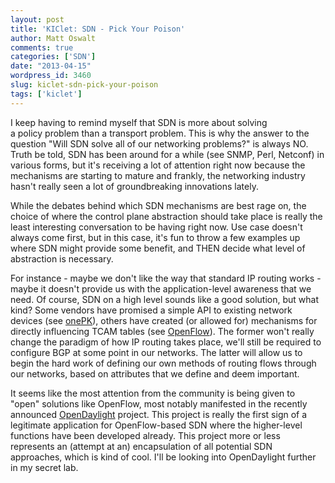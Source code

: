 ```yaml
---
layout: post
title: 'KIClet: SDN - Pick Your Poison'
author: Matt Oswalt
comments: true
categories: ['SDN']
date: "2013-04-15"
wordpress_id: 3460
slug: kiclet-sdn-pick-your-poison
tags: ['kiclet']
---
```



I keep having to remind myself that SDN is more about solving a policy problem than a transport problem. This is why the answer to the question "Will SDN solve all of our networking problems?" is always NO. Truth be told, SDN has been around for a while (see SNMP, Perl, Netconf) in various forms, but it's receiving a lot of attention right now because the mechanisms are starting to mature and frankly, the networking industry hasn't really seen a lot of groundbreaking innovations lately.

While the debates behind which SDN mechanisms are best rage on, the choice of where the control plane abstraction should take place is really the least interesting conversation to be having right now. Use case doesn't always come first, but in this case, it's fun to throw a few examples up where SDN might provide some benefit, and THEN decide what level of abstraction is necessary.

For instance - maybe we don't like the way that standard IP routing works - maybe it doesn't provide us with the application-level awareness that we need. Of course, SDN on a high level sounds like a good solution, but what kind? Some vendors have promised a simple API to existing network devices (see [onePK](http://www.youtube.com/watch?v=92ihQW82tzQ)), others have created (or allowed for) mechanisms for directly influencing TCAM tables (see [OpenFlow](http://networkstatic.net/openflow-proactive-vs-reactive-flows/)). The former won't really change the paradigm of how IP routing takes place, we'll still be required to configure BGP at some point in our networks. The latter will allow us to begin the hard work of defining our own methods of routing flows through our networks, based on attributes that we define and deem important.

It seems like the most attention from the community is being given to "open" solutions like OpenFlow, most notably manifested in the recently announced [OpenDaylight](http://blog.ioshints.info/2013/04/the-first-glimpse-of-open-daylight.html) project. This project is really the first sign of a legitimate application for OpenFlow-based SDN where the higher-level functions have been developed already. This project more or less represents an (attempt at an) encapsulation of all potential SDN approaches, which is kind of cool. I'll be looking into OpenDaylight further in my secret lab.
